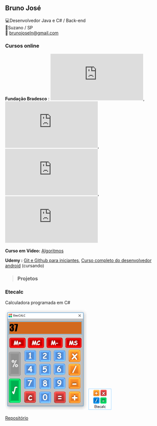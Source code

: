 ## Bruno José<br>
:computer:Desenvolvedor Java e C# / Back-end<br>
:european_post_office:Suzano / SP<br>
:email: brunojoseln@gmail.com<br>

### Cursos online


**Fundação Bradesco** :                                                                                                       ![C#](https://github.com/brunojoseln/Curriculo/blob/master/Certificados/Certificado%20C%23.pdf), ![Modelagem de dados](https://github.com/brunojoseln/Curriculo/blob/master/Certificados/Certificado%20-%20Modelagem%20de%20dados.pdf),                                                                         ![Ilustração e design gráfico](https://github.com/brunojoseln/Curriculo/blob/master/Certificados/Certificado%20-%20Ilustra%C3%A7%C3%A3o%20e%20Design%20Gr%C3%A1fico%20para%20web.pdf),                                                                     ![Windows 7](https://github.com/brunojoseln/Curriculo/blob/master/Certificados/Certificado%20Windows%207.pdf)<br>

**Curso em Vídeo:** [Algoritmos](https://github.com/brunojoseln/Curriculo/blob/master/Certificados/Certificado.jpeg)<br>

**Udemy :** [Git e Github para iniciantes](https://www.udemy.com/git-e-github-para-iniciantes/), [Curso completo do desenvolvedor android](https://www.udemy.com/curso-completo-do-desenvolvedor-android/) (cursando)<br>

>### Projetos

### Etecalc
Calculadora programada em C#

![Eteccalc](https://github.com/brunojoseln/Curriculo/blob/master/imagens/Programa.png)
![Eteccalc](https://github.com/brunojoseln/Curriculo/blob/master/imagens/icone.png)


[Repositório](https://github.com/brunojoseln/EtecCalc)
